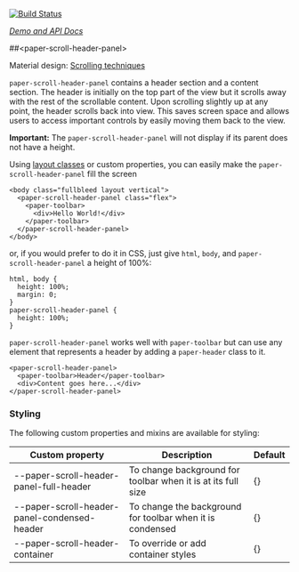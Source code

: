 
<!---

This README is automatically generated from the comments in these files:
paper-scroll-header-panel.html

Edit those files, and our readme bot will duplicate them over here!
Edit this file, and the bot will squash your changes :)

-->

[![Build Status](https://travis-ci.org/PolymerElements/paper-scroll-header-panel.svg?branch=master)](https://travis-ci.org/PolymerElements/paper-scroll-header-panel)

_[Demo and API Docs](https://elements.polymer-project.org/elements/paper-scroll-header-panel)_


##&lt;paper-scroll-header-panel&gt;


Material design: [Scrolling techniques](https://www.google.com/design/spec/patterns/scrolling-techniques.html)

`paper-scroll-header-panel` contains a header section and a content section.  The
header is initially on the top part of the view but it scrolls away with the
rest of the scrollable content.  Upon scrolling slightly up at any point, the
header scrolls back into view.  This saves screen space and allows users to
access important controls by easily moving them back to the view.

__Important:__ The `paper-scroll-header-panel` will not display if its parent does not have a height.

Using [layout classes](https://www.polymer-project.org/1.0/docs/migration.html#layout-attributes) or custom properties, you can easily make the `paper-scroll-header-panel` fill the screen

    <body class="fullbleed layout vertical">
      <paper-scroll-header-panel class="flex">
        <paper-toolbar>
          <div>Hello World!</div>
        </paper-toolbar>
      </paper-scroll-header-panel>
    </body>

or, if you would prefer to do it in CSS, just give `html`, `body`, and `paper-scroll-header-panel` a height of 100%:

    html, body {
      height: 100%;
      margin: 0;
    }
    paper-scroll-header-panel {
      height: 100%;
    }

`paper-scroll-header-panel` works well with `paper-toolbar` but can use any element
that represents a header by adding a `paper-header` class to it.

    <paper-scroll-header-panel>
      <paper-toolbar>Header</paper-toolbar>
      <div>Content goes here...</div>
    </paper-scroll-header-panel>

### Styling

The following custom properties and mixins are available for styling:

Custom property | Description | Default
----------------|-------------|----------
--paper-scroll-header-panel-full-header | To change background for toolbar when it is at its full size | {}
--paper-scroll-header-panel-condensed-header | To change the background for toolbar when it is condensed | {}
--paper-scroll-header-container | To override or add container styles | {}


